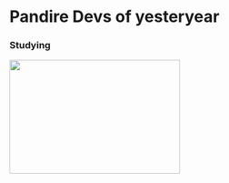 # Pandire Devs of yesteryear
### Studying
<img  style="width: 300px; height: 200px;" src="https://media.giphy.com/media/jAe22Ec5iICCk/giphy.gif" alt="">
